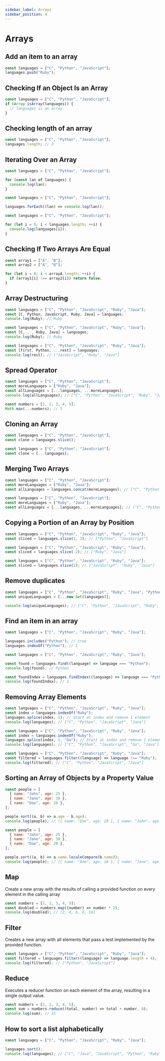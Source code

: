 ```yaml
---
sidebar_label: Arrays
sidebar_position: 4
---
```



# Arrays

## Add an item to an array

```js
const languages = ["C", "Python", "JavaScript"];
languages.push("Ruby");
```

## Checking If an Object Is an Array

```js
const languages = ["C", "Python", "JavaScript"];
if (Array.isArray(languages)) {
  // languages is an array
}
```

## Checking length of an array

```js
const languages = ["C", "Python", "JavaScript"];
languages.length; // 3
```

## Iterating Over an Array

```js
const languages = ["C", "Python", "JavaScript"];

for (const lan of languages) {
  console.log(lan);
}
```

```js
const languages = ["C", "Python", "JavaScript"];

languages.forEach((lan) => console.log(lan));
```

```js
const languages = ["C", "Python", "JavaScript"];

for (let i = 0; i < languages.length; ++i) {
  console.log(languages[i]);
}
```

## Checking If Two Arrays Are Equal

```js
const array1 = ["A", "B"];
const array2 = ["A", "B"];

for (let i = 0; i < arrayA.length; ++i) {
  if (array1[i] !== array2[i]) return false;
}
```

## Array Destructuring

```js
const languages = ["C", "Python", "JavaScript", "Ruby", "Java"];
const [C, Python, JavaScript, Ruby, Java] = languages;
console.log(Ruby); // Ruby
```

```js
const languages = ["C", "Python", "JavaScript", "Ruby", "Java"];
const [C, , , Ruby, Java] = languages;
console.log(Ruby); // Ruby
```

```js
const languages = ["C", "Python", "JavaScript", "Ruby", "Java"];
const [first, Python, ...rest] = languages;
console.log(rest); // ["JavaScript", "Ruby", "Java"]
```

## Spread Operator

```js
const languages = ["C", "Python", "JavaScript"];
const moreLanguages = ["Ruby", "Java"];
const allLanguages = [...languages, ...moreLanguages];
console.log(allLanguages); // ["C", "Python", "JavaScript", "Ruby", "Java"]
```

```js
const numbers = [1, 2, 3, 4, 5];
Math.max(...numbers); // 5
```

## Cloning an Array

```js
const languages = ["C", "Python", "JavaScript"];
const clone = languages.slice();
```

```js
const languages = ["C", "Python", "JavaScript"];
const clone = [...languages];
```

## Merging Two Arrays

```js
const languages = ["C", "Python", "JavaScript"];
const moreLanguages = ["Ruby", "Java"];
const allLanguages = languages.concat(moreLanguages); // ["C", "Python", "JavaScript", "Ruby", "Java"]
```

```js
const languages = ["C", "Python", "JavaScript"];
const moreLanguages = ["Ruby", "Java"];
const allLanguages = [...languages, ...moreLanguages]; // ["C", "Python", "JavaScript", "Ruby", "Java"]
```

## Copying a Portion of an Array by Position

```js
const languages = ["C", "Python", "JavaScript", "Ruby", "Java"];
const sliced = languages.slice(1, 3); // ["Python", "JavaScript"]
```

```js
const languages = ["C", "Python", "JavaScript", "Ruby", "Java"];
const sliced = languages.slice(-2); // ["Ruby", "Java"]
```

```js
const languages = ["C", "Python", "JavaScript", "Ruby", "Java"];
const sliced = languages.slice(2); // ["JavaScript", "Ruby", "Java"]
```

## Remove duplicates

```js
const languages = ["C", "Python", "JavaScript", "Ruby", "Java", "Python"];
const uniqueLanguages = [...new Set(languages)];

console.log(uniqueLanguages); // ["C", "Python", "JavaScript", "Ruby", "Java"]
```

## Find an item in an array

```js
const languages = ["C", "Python", "JavaScript", "Ruby", "Java"];

languages.includes("Python"); // true
languages.indexOf("Python"); // 1
```

```js
const languages = ["C", "Python", "JavaScript", "Ruby", "Java"];

const found = languages.find((language) => language === "Python");
console.log(found); // Python

const foundIndex = languages.findIndex((language) => language === "Python");
console.log(foundIndex); // 1
```

## Removing Array Elements

```js
const languages = ["C", "Python", "JavaScript", "Ruby", "Java"];
const index = languages.indexOf("Ruby");
languages.splice(index, 1); // Start at index and remove 1 element
console.log(languages); // ["C", "Python", "JavaScript", "Java"]
```

```js
const languages = ["C", "Python", "JavaScript", "Ruby", "Java"];
const index = languages.indexOf("Ruby");
languages.splice(index, 1, "Go"); // Start at index and remove 1 element, and add "Go"
console.log(languages); // ["C", "Python", "JavaScript", "Go", "Java"]
```

```js
const languages = ["C", "Python", "JavaScript", "Ruby", "Java"];
const filtered = languages.filter((language) => language !== "Ruby");
console.log(filtered); // ["C", "Python", "JavaScript", "Java"]
```

## Sorting an Array of Objects by a Property Value

```js
const people = [
  { name: "John", age: 25 },
  { name: "Jane", age: 30 },
  { name: "Doe", age: 20 },
];

people.sort((a, b) => a.age - b.age);
console.log(people); // [{ name: "Doe", age: 20 }, { name: "John", age: 25 }, { name: "Jane", age: 30 }]
```

```js
const people = [
  { name: "John", age: 25 },
  { name: "Jane", age: 30 },
  { name: "Doe", age: 20 },
];

people.sort((a, b) => a.name.localeCompare(b.name));
console.log(people); // [{ name: "Doe", age: 20 }, { name: "Jane", age: 30 }, { name: "John", age: 25 }]
```

## Map

Create a new array with the results of calling a provided function on every element in the calling array

```js
const numbers = [1, 2, 3, 4, 5];
const doubled = numbers.map((number) => number * 2);
console.log(doubled); // [2, 4, 6, 8, 10]
```

## Filter

Creates a new array with all elements that pass a test implemented by the provided function.

```js
const languages = ["C", "Python", "JavaScript", "Ruby", "Java"];
const filtered = languages.filter((language) => language.length > 4);
console.log(filtered); // ["Python", "JavaScript"]
```

## Reduce

Executes a reducer function on each element of the array, resulting in a single output value.

```js
const numbers = [1, 2, 3, 4, 5];
const sum = numbers.reduce((total, number) => total + number, 0);
console.log(sum); // 15
```

## How to sort a list alphabetically

```js
const languages = ["C", "Python", "JavaScript", "Ruby", "Java"];

languages.sort();
console.log(languages); // ["C", "Java", "JavaScript", "Python", "Ruby"]
```
